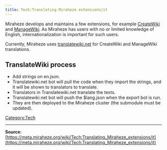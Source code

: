 ```yaml
---
title: Tech:Translating Miraheze extensions/it
---
```



Miraheze develops and maintains a few extensions, for example [CreateWiki](https://meta.miraheze.org/wiki/github:miraheze/CreateWiki) and [ManageWiki](https://meta.miraheze.org/wiki/github:miraheze/ManageWiki). As Miraheze has users with no or limited knowledge of English, internationalization is important for such users.

Currently, Miraheze uses [translatewiki.net](https://meta.miraheze.org/wiki/translatewiki:) for CreateWiki and ManageWiki translations.

## TranslateWiki process

* Add strings on en.json.
* Translatewiki.net bot will pull the code when they import the strings, and it will be shown to translators to translate.
* Translators in Translatewiki.net translate the texts.
* Translatewiki.net bot will push the $lang.json when the export bot is run.
* They are then deployed to the Miraheze cluster (the submodule must be updated).

[Category:Tech](https://meta.miraheze.org/wiki/Category:Tech)

----
**Source**: [https://meta.miraheze.org/wiki/Tech:Translating_Miraheze_extensions/it](https://meta.miraheze.org/wiki/Tech:Translating_Miraheze_extensions/it)